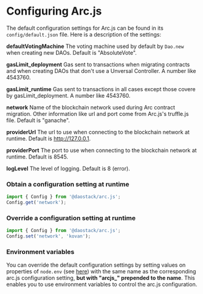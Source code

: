 # Configuring Arc.js
The default configuration settings for Arc.js can be found in its `config/default.json` file.  Here is a description of the settings:

**defaultVotingMachine**
  The voting machine used by default by `Dao.new` when creating new DAOs.  Default is "AbsoluteVote".

**gasLimit_deployment**
Gas sent to transactions when migrating contracts and when creating DAOs that don't use a Unversal Controller.  A number like 4543760.

**gasLimit_runtime**
Gas sent to transactions in all cases except  those covere by gasLimit_deployment.  A number like 4543760.

**network**
Name of the blockchain network used during Arc contract migration.  Other information like url and port come from Arc.js's truffle.js file.  Default is "ganache".

**providerUrl**
The url to use when connecting to the blockchain network at runtime.  Default is http://127.0.0.1.

**providerPort**
The port to use when connecting to the blockchain network at runtime.  Default is 8545.

**logLevel**
The level of logging.  Default is 8 (error).

### Obtain a configuration setting at runtime

```javascript
import { Config } from '@daostack/arc.js';
Config.get('network');
```

### Override a configuration setting at runtime

```javascript
import { Config } from '@daostack/arc.js';
Config.set('network', 'kovan');
```

### Environment variables

You can override the default configuration settings by setting values on properties of `node.env` (see [here](https://nodejs.org/dist/latest-v9.x/docs/api/process.html#process-process-env)) with the same name as the corresponding arc.js configuration setting, **but with "arcjs_" prepended to the name**.  This enables you to use environment variables to control the arc.js configuration.


